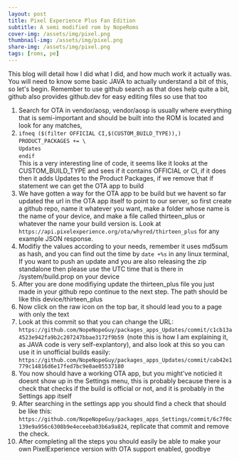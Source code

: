 ```yaml
---
layout: post
title: Pixel Experience Plus Fan Edition
subtitle: A semi modified rom by NopeRoms
cover-img: /assets/img/pixel.png
thumbnail-img: /assets/img/pixel.png
share-img: /assets/img/pixel.png
tags: [roms, pe]
---
```


This blog will detail how I did what I did, and how much work it actually was. You will need to know some basic JAVA to actually understand a bit of this, so let's begin. Remember to use github search as that does help quite a bit, github also provides github.dev for easy editing files so use that too

1. Search for OTA in vendor/aosp, vendor/aosp is usually where everything that is semi-important and should be built into the ROM is located and look for any matches,
2.  `ifneq ($(filter OFFICIAL CI,$(CUSTOM_BUILD_TYPE)),)` <br />
`PRODUCT_PACKAGES += \` <br />
`Updates` <br />
`endif`<br />
This is a very interesting line of code, it seems like it looks at the CUSTOM_BUILD_TYPE and sees if it contains OFFICIAL or CI, if it does then it adds Updates to the Product Packages, if we remove that if statement we can get the OTA app to build
3. We have gotten a way for the OTA app to be build but we havent so far updated the url in the OTA app itself to point to our server, so first create a github repo, name it whatever you want, make a folder whose name is the name of your device, and make a file called thirteen_plus or whatever the name your build version is. Look at `https://api.pixelexperience.org/ota/whyred/thirteen_plus` for any example JSON response.
4. Modifiy the values according to your needs, remember it uses md5sum as hash, and you can find out the time by `date +%s` in any linux terminal, If you want to push an update and you are also releasing the zip standalone then please use the UTC time that is there in /system/build.prop on your device
5. After you are done modifiying update the thirteen_plus file you just made in your github repo continue to the next step. The path should be like this device/thirteen_plus
6. Now click on the raw icon on the top bar, it should lead you to a page with only the text
7. Look at this commit so that you can change the URL: `https://github.com/NopeNopeGuy/packages_apps_Updates/commit/c1cb13a4523e942fa9b2c207247bbae3172f9b59 `(note this is how I am explaining it, as JAVA code is very self-explantory), and also look at this so you can use it in unofficial builds easily: `https://github.com/NopeNopeGuy/packages_apps_Updates/commit/cab42e1779c14816d6e17fed7bc9e8ae05537180`
8. You now should have a working OTA app, but you might've noticied it doesnt show up in the Settings menu, this is probably because there is a check that checks if the build is official or not, and it is probably in the Settings app itself
9. After searching in the settings app you should find a check that should be like this: `https://github.com/NopeNopeGuy/packages_apps_Settings/commit/6c7f0c139e9a956c6308b9e4eceeba03b6a9a824`, replicate that commit and remove the check.
10. After completing all the steps you should easily be able to make your own PixelExperience version with OTA support enabled, goodbye
